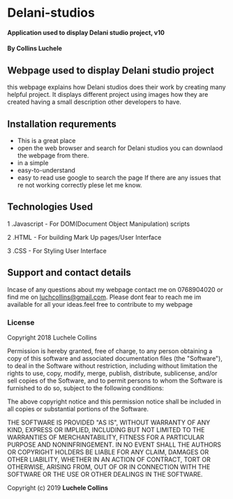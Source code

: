 # Delani-studios
#### Application used to display Delani studio project, v10
#### By Collins Luchele
## Webpage used to display Delani studio project
 this webpage explains how Delani studios does their work by creating many helpful project. It displays different project using images how they are created having a small description other developers to have. 
## Installation requrements
* This is a great place
* open the web browser and search for Delani studios you can downlaod the webpage from there.
* in a simple
* easy-to-understand
* easy to read
  use google to search the page
If there are any issues that re not working correctly plese let me know.
## Technologies Used
1 .Javascript - For DOM(Document Object Manipulation) scripts

2 .HTML - For building Mark Up pages/User Interface

3 .CSS - For Styling User Interface


## Support and contact details
Incase of any questions about my webpage contact me on 0768904020 or find me
on luchcollins@gmail.com. Please dont fear to reach me im available for all your ideas.feel free to contribute to my webpage
### License
Copyright 2018 Luchele Collins

Permission is hereby granted, free of charge, to any person obtaining a copy of this software and associated documentation files (the "Software"), to deal in the Software without restriction, including without limitation the rights to use, copy, modify, merge, publish, distribute, sublicense, and/or sell copies of the Software, and to permit persons to whom the Software is furnished to do so, subject to the following conditions:

The above copyright notice and this permission notice shall be included in all copies or substantial portions of the Software.

THE SOFTWARE IS PROVIDED "AS IS", WITHOUT WARRANTY OF ANY KIND, EXPRESS OR IMPLIED, INCLUDING BUT NOT LIMITED TO THE WARRANTIES OF MERCHANTABILITY, FITNESS FOR A PARTICULAR PURPOSE AND NONINFRINGEMENT. IN NO EVENT SHALL THE AUTHORS OR COPYRIGHT HOLDERS BE LIABLE FOR ANY CLAIM, DAMAGES OR OTHER LIABILITY, WHETHER IN AN ACTION OF CONTRACT, TORT OR OTHERWISE, ARISING FROM, OUT OF OR IN CONNECTION WITH THE SOFTWARE OR THE USE OR OTHER DEALINGS IN THE SOFTWARE.


Copyright (c) 2019 **Luchele Collins**
